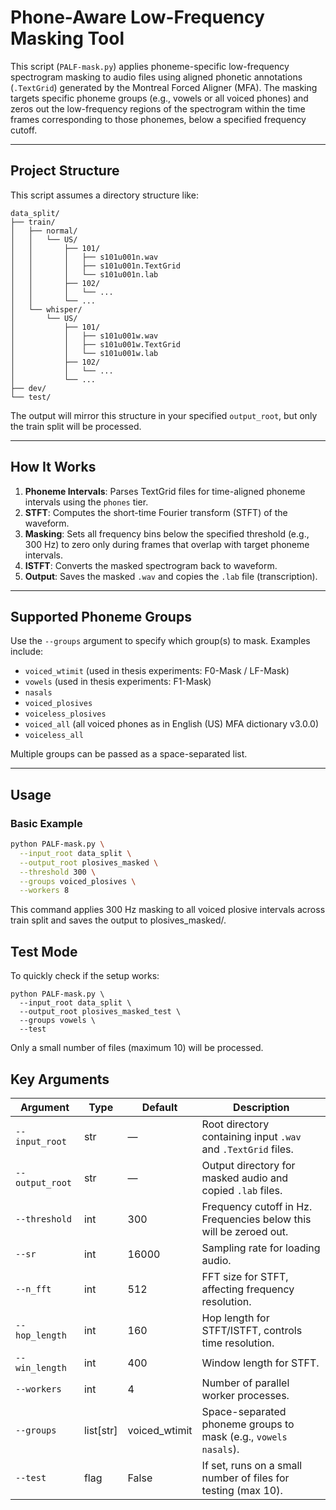 # Phone-Aware Low-Frequency Masking Tool

This script (`PALF-mask.py`) applies phoneme-specific low-frequency spectrogram masking to audio files using aligned phonetic annotations (`.TextGrid`) generated by the Montreal Forced Aligner (MFA). The masking targets specific phoneme groups (e.g., vowels or all voiced phones) and zeros out the low-frequency regions of the spectrogram within the time frames corresponding to those phonemes, below a specified frequency cutoff.

---

## Project Structure

This script assumes a directory structure like:

```
data_split/
├── train/
│   ├── normal/
│   │   └── US/
│   │       ├── 101/
│   │       │   ├── s101u001n.wav
│   │       │   ├── s101u001n.TextGrid
│   │       │   └── s101u001n.lab
│   │       ├── 102/
│   │       │   └── ...
│   │       └── ...
│   └── whisper/
│       └── US/
│           ├── 101/
│           │   ├── s101u001w.wav
│           │   ├── s101u001w.TextGrid
│           │   └── s101u001w.lab
│           ├── 102/
│           │   └── ...
│           └── ...
├── dev/
└── test/
```
The output will mirror this structure in your specified `output_root`, but only the train split will be processed.

---

## How It Works

1. **Phoneme Intervals**: Parses TextGrid files for time-aligned phoneme intervals using the `phones` tier.
2. **STFT**: Computes the short-time Fourier transform (STFT) of the waveform.
3. **Masking**: Sets all frequency bins below the specified threshold (e.g., 300 Hz) to zero only during frames that overlap with target phoneme intervals.
4. **ISTFT**: Converts the masked spectrogram back to waveform.
5. **Output**: Saves the masked `.wav` and copies the `.lab` file (transcription).

---

## Supported Phoneme Groups

Use the `--groups` argument to specify which group(s) to mask. Examples include:

- `voiced_wtimit` (used in thesis experiments: F0-Mask / LF-Mask)
- `vowels` (used in thesis experiments: F1-Mask)
- `nasals`
- `voiced_plosives`
- `voiceless_plosives`
- `voiced_all` (all voiced phones as in English (US) MFA dictionary v3.0.0)
- `voiceless_all`

Multiple groups can be passed as a space-separated list.

---

## Usage

### Basic Example

```bash
python PALF-mask.py \
  --input_root data_split \
  --output_root plosives_masked \
  --threshold 300 \
  --groups voiced_plosives \
  --workers 8
```

This command applies 300 Hz masking to all voiced plosive intervals across train split and saves the output to plosives_masked/.

## Test Mode
To quickly check if the setup works:
```
python PALF-mask.py \
  --input_root data_split \
  --output_root plosives_masked_test \
  --groups vowels \
  --test
```
Only a small number of files (maximum 10) will be processed.

## Key Arguments

| Argument           | Type     | Default   | Description                                                                 |
|--------------------|----------|-----------|-----------------------------------------------------------------------------|
| `--input_root`     | str      | —         | Root directory containing input `.wav` and `.TextGrid` files.               |
| `--output_root`    | str      | —         | Output directory for masked audio and copied `.lab` files.                 |
| `--threshold`      | int      | 300       | Frequency cutoff in Hz. Frequencies below this will be zeroed out.         |
| `--sr`             | int      | 16000     | Sampling rate for loading audio.                                           |
| `--n_fft`          | int      | 512       | FFT size for STFT, affecting frequency resolution.                         |
| `--hop_length`     | int      | 160       | Hop length for STFT/ISTFT, controls time resolution.                       |
| `--win_length`     | int      | 400       | Window length for STFT.                                                    |
| `--workers`        | int      | 4         | Number of parallel worker processes.                                       |
| `--groups`         | list[str]| voiced_wtimit | Space-separated phoneme groups to mask (e.g., `vowels nasals`).       |
| `--test`           | flag     | False     | If set, runs on a small number of files for testing (max 10).              |



